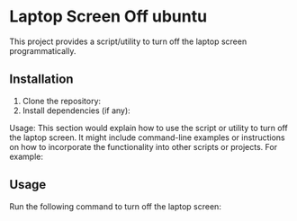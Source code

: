 
# Laptop Screen Off ubuntu 

This project provides a script/utility to turn off the laptop screen programmatically.

## Installation

1. Clone the repository:
2. Install dependencies (if any):

Usage: This section would explain how to use the script or utility to turn off the laptop screen. It might include command-line examples or instructions on how to incorporate the functionality into other scripts or projects. For example:

## Usage

Run the following command to turn off the laptop screen:

